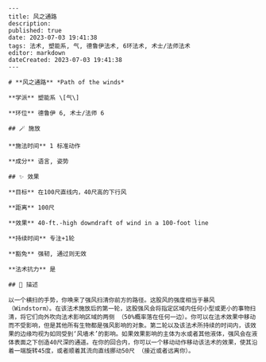 
    ---
    title: 风之通路
    description: 
    published: true
    date: 2023-07-03 19:41:38
    tags: 法术, 塑能系, 气, 德鲁伊法术, 6环法术, 术士/法师法术
    editor: markdown
    dateCreated: 2023-07-03 19:41:38
    ---

    # **风之通路** *Path of the winds*

    **学派** 塑能系 \[气\] 

    **环位** 德鲁伊 6, 术士/法师 6

    ## 🪄 施放

    **施法时间** 1 标准动作

    **成分** 语言, 姿势

    ## ✨ 效果 

    **目标** 在100尺直线内，40尺高的下行风 

    **距离** 100尺 

    **效果** 40-ft.-high downdraft of wind in a 100-foot line 

    **持续时间** 专注+1轮 

    **豁免** 强韧, 通过则无效

    **法术抗力** 是

    ## 📖 描述

    以一个横扫的手势，你唤来了强风扫清你前方的路径。这股风的强度相当于暴风 （Windstorm）。在该法术施放后的第一轮，这股强风会将指定区域内任何小型或更小的事物扫清，将它们向外吹向法术影响区域的两侧 （50%概率落在任何一边）。你可以在法术效果中移动而不受影响，但是其他所有生物都是强风影响的对象。第二轮以及该法术所持续的时间内，该效果的边缘均视为如同受到‘风墙术’的影响。如果效果影响的主体为水或者其他液体，强风会在液体表面之下创造40尺深的通道。在你的回合内，你可以一个移动动作移动该法术的效果，使其沿着一端旋转45度，或者顺着其流向直线挪动50尺 （接近或者远离你）。
    